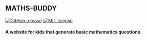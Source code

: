## MATHS-BUDDY

[![GitHub release](https://img.shields.io/github/release/Naereen/StrapDown.js.svg)](https://img.shields.io/badge/Github-Version%201.0-brightgreen)
[![MIT license](https://img.shields.io/badge/License-MIT-blue.svg)](https://lbesson.mit-license.org/)


<h4>A website for kids that generate basic mathematics questions.</h4>
